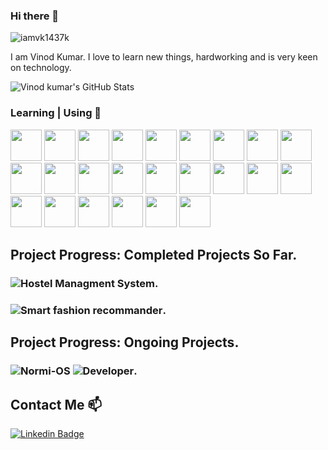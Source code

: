### Hi there 👋

<p align="left"> <img src="https://komarev.com/ghpvc/?username=iamvk1437k&label=Profile%20views&color=0e75b6&style=flat" alt="iamvk1437k" /> </p>

I am Vinod Kumar. I love to learn new things, hardworking and is very keen on technology.

![Vinod kumar's GitHub Stats](https://github-readme-stats.vercel.app/api?username=iamNormi&show_icons=true)


### Learning | Using 🧠
<code><a href="https://isocpp.org/" target ="_blank"><img height="50" src="https://upload.wikimedia.org/wikipedia/commons/1/18/ISO_C%2B%2B_Logo.svg"></a></code>
<code><a href="https://en.wikipedia.org/wiki/Dennis_Ritchie" target ="_blank"><img height="50" src="https://upload.wikimedia.org/wikipedia/commons/3/35/The_C_Programming_Language_logo.svg"></a></code>
<code><a href="https://www.python.org/" target="_blank"><img height="50" src="https://www.vectorlogo.zone/logos/python/python-ar21.svg"></a></code>
<code><a href="https://java.com" target="_blank"><img height="50" src="https://www.vectorlogo.zone/logos/java/java-ar21.svg"></a></code>
<code><a href="https://www.php.net/" target="_blank"><img height="50" src="https://www.vectorlogo.zone/logos/php/php-ar21.svg"></a></code>
<code><a href="https://www.ecma-international.org/publications-and-standards/standards/ecma-262/" target="_blank"><img height="50" src="https://www.vectorlogo.zone/logos/javascript/javascript-ar21.svg"></a></code>
<code><a href="https://html.spec.whatwg.org/" target="_blank"><img height="50" src="https://www.vectorlogo.zone/logos/w3_html5/w3_html5-ar21.svg"></a></code>
<code><a href="https://www.w3.org/TR/CSS/#css" target="_blank"><img height="50" src="https://www.vectorlogo.zone/logos/w3_css/w3_css-ar21.svg"></a></code>
<code><a href="https://code.visualstudio.com" target="_blank"><img height="50" src="https://www.vectorlogo.zone/logos/visualstudio_code/visualstudio_code-ar21.svg"></a></code> 
<code><a href="https://www.docker.com/" target ="_blank"><img height="50" src="https://www.vectorlogo.zone/logos/docker/docker-ar21.svg"></a></code>
<code><a href="https://cloud.google.com" target ="_blank"><img height="50" src="https://www.vectorlogo.zone/logos/google_cloud/google_cloud-ar21.svg"></a></code> 
<code><a href="https://www.ibm.com/cloud" target ="_blank"><img height="50" src="https://www.vectorlogo.zone/logos/ibm_cloud/ibm_cloud-ar21.svg"></a></code> 
<code><a href="https://jupyter.org/" target ="_blank"><img height="50" src="https://www.vectorlogo.zone/logos/jupyter/jupyter-ar21.svg"></a></code>
<code><a href="https://git-scm.com/" target="_blank"><img height="50" src="https://www.vectorlogo.zone/logos/git-scm/git-scm-ar21.svg"></a></code>
<code><a href="https://www.gnu.org/software/bash/" target ="_blank"><img height="50" src="https://www.vectorlogo.zone/logos/gnu_bash/gnu_bash-official.svg"></a></code>
<code><a href="https://android.com" target ="_blank"><img height="50" src="https://www.vectorlogo.zone/logos/android/android-ar21.svg"></a></code>
<code><a href="https://developer.android.com/studio" target ="_blank"><img height="50" src="https://upload.wikimedia.org/wikipedia/commons/9/92/Android_Studio_Trademark.svg"></a></code>
<code><a href="https://ffmpeg.org/" target ="_blank"><img height="50" src="https://upload.wikimedia.org/wikipedia/commons/5/5f/FFmpeg_Logo_new.svg"></a></code>
<code><a href="https://www.qemu.org/" target ="_blank"><img height="50" src="https://upload.wikimedia.org/wikipedia/commons/4/45/Qemu_logo.svg"></a></code>
<code><a href="https://www.linux-kvm.org/page/Main_Page" target ="_blank"><img height="50" src="https://ww1.freelogovectors.net/wp-content/uploads/2019/02/kvm-logo.png"></a></code>
<code><a href="https://www.virtualbox.org/" target="_blank"><img height="50" src="https://www.vectorlogo.zone/logos/virtualbox/virtualbox-ar21.svg"></a></code>
<code><a href="https://www.vmware.com/products/workstation-pro.html" target="_blank"><img height="50" src="https://upload.wikimedia.org/wikipedia/commons/5/5a/Vmware_workstation_16_icon.svg"></a></code>
<code><a href="https://hadoop.apache.org/" target="_blank"><img height="50" src="https://www.vectorlogo.zone/logos/apache_hadoop/apache_hadoop-ar21.svg"></a></code>
<code><a href="https://www.netacad.com/courses/packet-tracer" target ="_blank"><img height="50" src="https://upload.wikimedia.org/wikipedia/en/d/dc/Cisco_Packet_Tracer_Icon.png"></a></code>


## Project Progress: Completed Projects So Far.
### ![Hostel Managment System](https://github.com/iamNormi/MiniProject-clg-sem-6).
### ![Smart fashion recommander](https://github.com/IBM-EPBL/IBM-Project-48558-1660809304).

## Project Progress: Ongoing Projects.
### ![Normi-OS](https://github.com/Normi-OS) ![Developer](https://github.com/iamNormi).

## Contact Me 📫

[![Linkedin Badge](https://img.shields.io/twitter/url?color=lightblue&label=iamNormi&logo=linkedin&logoColor=lightblue&style=for-the-badge&url=https%3A%2F%2Fwww.linkedin.com%2Fin%2FiamNormi)](https://www.linkedin.com/in/iamNormi/)


<!--
**iamvk1437k/iamvk1437k** is a ✨ _special_ ✨ repository because its `README.md` (this file) appears on your GitHub profile.

Here are some ideas to get you started:

- 🔭 I’m currently working on ...
- 🌱 I’m currently learning ...
- 👯 I’m looking to collaborate on ...
- 🤔 I’m looking for help with ...
- 💬 Ask me about ...
- 📫 How to reach me: ...
- 😄 Pronouns: ...
- ⚡ Fun fact: ...
-->
